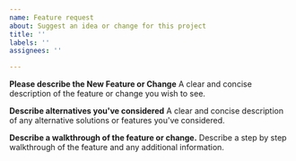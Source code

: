 ```yaml
---
name: Feature request
about: Suggest an idea or change for this project
title: ''
labels: ''
assignees: ''

---
```


**Please describe the New Feature or Change**
A clear and concise description of the feature or change you wish to see.

**Describe alternatives you've considered**
A clear and concise description of any alternative solutions or features you've considered.

**Describe a walkthrough of the feature or change.**
Describe a step by step walkthrough of the feature and any additional information.
